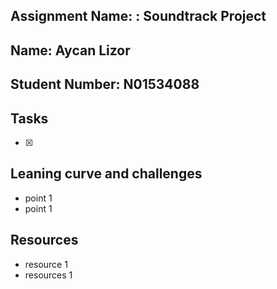 ## Assignment Name: : Soundtrack Project

## Name: Aycan Lizor

## Student Number: N01534088

## Tasks

- [x] 

## Leaning curve and challenges

- point 1
- point 1

## Resources

- resource 1
- resources 1